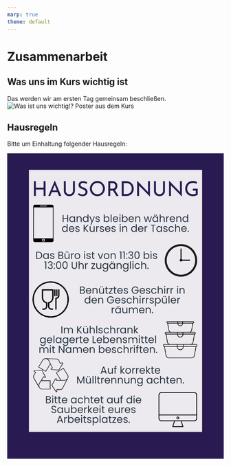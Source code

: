 ```yaml
---
marp: true
theme: default
---
```



# Zusammenarbeit

## Was uns im Kurs wichtig ist

Das werden wir am ersten Tag gemeinsam beschließen.
![Was ist uns wichtig!? Poster aus dem Kurs](_static/vertrag.jpg)

## Hausregeln

Bitte um Einhaltung folgender Hausregeln:

![Offizielle Hausordnung von Everyone Codes](_static/i4_Hausordnung.png)
